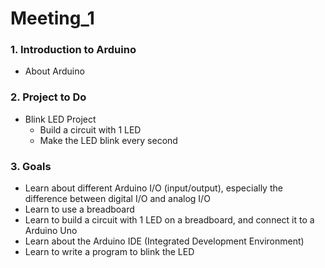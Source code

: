 # Meeting_1

### 1. Introduction to Arduino
- About Arduino

### 2. Project to Do
- Blink LED Project
  - Build a circuit with 1 LED
  - Make the LED blink every second

### 3. Goals
- Learn about different Arduino I/O (input/output), especially the difference between digital I/O and analog I/O
- Learn to use a breadboard
- Learn to build a circuit with 1 LED on a breadboard, and connect it to a Arduino Uno
- Learn about the Arduino IDE (Integrated Development Environment)
- Learn to write a program to blink the LED
